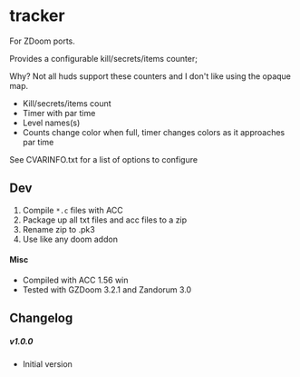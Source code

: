 tracker
=======
For ZDoom ports.

Provides a configurable kill/secrets/items counter;

Why? Not all huds support these counters and I don't like using the opaque map.

* Kill/secrets/items count
* Timer with par time
* Level names(s)
* Counts change color when full, timer changes colors as it approaches par time

See CVARINFO.txt for a list of options to configure

Dev
---
1. Compile `*.c` files with ACC
2. Package up all txt files and acc files to a zip
3. Rename zip to .pk3
4. Use like any doom addon

#### Misc
* Compiled with ACC 1.56 win
* Tested with GZDoom 3.2.1 and Zandorum 3.0

Changelog
---------
##### v1.0.0
* Initial version
